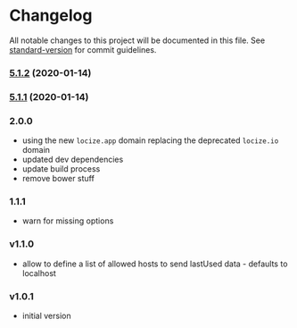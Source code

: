 # Changelog

All notable changes to this project will be documented in this file. See [standard-version](https://github.com/conventional-changelog/standard-version) for commit guidelines.

### [5.1.2](https://github.com/icai/locize-actions/compare/v5.1.1...v5.1.2) (2020-01-14)

### [5.1.1](https://github.com/icai/locize-actions/compare/v2.0.0...v5.1.1) (2020-01-14)

### 2.0.0

- using the new `locize.app` domain replacing the deprecated `locize.io` domain
- updated dev dependencies
- update build process
- remove bower stuff

### 1.1.1

- warn for missing options

### v1.1.0

- allow to define a list of allowed hosts to send lastUsed data - defaults to localhost

### v1.0.1

- initial version
